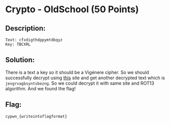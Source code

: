 # Crypto - OldSchool (50 Points)

## Description:

	Text: cfxdigthdppymtdbqyz
	Key: TBCXRL

## Solution:

There is a text a key so it should be a Vigénere cipher. So we should successfully
decrypt using [this](https://cryptii.com/)  site and get another decrypted text which is `jevgrvagbsyntsbezng`.  So we could decrypt it with same site and ROT13 algorithm. And we found the flag!

## Flag:
    cypwn_{writeintoflagformat}


